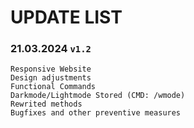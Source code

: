 # UPDATE LIST
### 21.03.2024 `v1.2`
```
Responsive Website
Design adjustments
Functional Commands
Darkmode/Lightmode Stored (CMD: /wmode)
Rewrited methods
Bugfixes and other preventive measures
```
